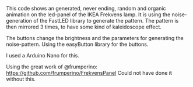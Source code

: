 This code shows an generated, never ending, random and organic animation on the led-panel of the IKEA Frekvens lamp.
It is using the noise-generation of the FastLED library to generate the pattern.
The pattern is then mirrored 3 times, to have some kind of kaleidoscope effect.

The buttons change the brightness and the parameters for generating the noise-pattern.
Using the easyButton library for the buttons.

I used a Arduino Nano for this.

Using the great work of @frumperino: https://github.com/frumperino/FrekvensPanel
Could not have done it without this.
